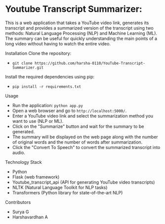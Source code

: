 # Youtube Transcript Summarizer:

This is a web application that takes a YouTube video link, generates its transcript and provides a summarized version of the transcript using two methods: Natural Language Processing (NLP) and Machine Learning (ML). The summary can be useful for quickly understanding the main points of a long video without having to watch the entire video.

Installation
Clone the repository:
- `git clone https://github.com/harsha-0110/YouTube-Transcript-Summarizer.git`

Install the required dependencies using pip:
- `pip install -r requirements.txt`

Usage
- Run the application:
    `python app.py`
- Open a web browser and go to `http://localhost:5000/`.
- Enter a YouTube video link and select the summarization method you want to use (NLP or ML).
- Click on the "Summarize" button and wait for the summary to be generated.
- The summary will be displayed on the web page along with the number of original words and the number of words after summarization.
- Click the "Convert To Speech" to convert the summarized transcript into audio. 

Technology Stack
- Python
- Flask (web framework)
- Youtube_transcript_api (API for generating YouTube video transcripts)
- NLTK (Natural Language Toolkit for NLP tasks)
- Transformers (Python library for state-of-the-art NLP)

Contributors
- Surya G
- Harshavardhan A
